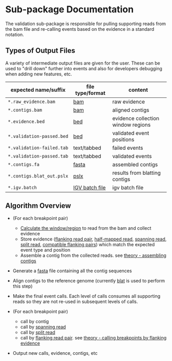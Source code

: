 # Sub-package Documentation

The validation sub-package is responsible for pulling supporting reads from the bam file
and re-calling events based on the evidence in a standard notation.

## Types of Output Files

A variety of intermediate output files are given for the user. These can be used to "drill down"
further into events and also for developers debugging when adding new features, etc.

| expected name/suffix        | file type/format                                    | content                            |
| --------------------------- | --------------------------------------------------- | ---------------------------------- |
| ``*.raw_evidence.bam``      | [bam](../../../glossary/#bam)                       | raw evidence                       |
| ``*.contigs.bam``           | [bam](../../../glossary/#bam)                       | aligned contigs                    |
| ``*.evidence.bed``          | [bed](../../../glossary/#bed)                       | evidence collection window regions |
| ``*.validation-passed.bed`` | [bed](../../../glossary/#bed)                       | validated event positions          |
| ``*.validation-failed.tab`` | text/tabbed                                         | failed events                      |
| ``*.validation-passed.tab`` | text/tabbed                                         | validated events                   |
| ``*.contigs.fa``            | [fasta](../../../glossary/#fasta)                   | assembled contigs                  |
| ``*.contigs.blat_out.pslx`` | [pslx](../../../glossary/#pslx)                     | results from blatting contigs      |
| ``*.igv.batch``             | [IGV batch file](../../../glossary/#IGV-batch-file) | igv batch file                     |


## Algorithm Overview

- (For each breakpoint pair)

    - [Calculate the window/region](../../../background/theory/#calculating-the-evidence-window) to read from the bam and collect
      evidence
    - Store evidence ([flanking read pair](../../../glossary/#flanking-read-pair), [half-mapped read](../../../glossary/#half-mapped-read), [spanning read](../../../glossary/#spanning-read), [split read](../../../glossary/#split-read),
      [compatible flanking pairs](../../../glossary/#compatible-flanking-pairs)) which match the expected event type and position
    - Assemble a contig from the collected reads. see [theory - assembling contigs](../../../background/theory/#assembling-contigs)

- Generate a [fasta](../../../glossary/#fasta) file containing all the contig sequences
- Align contigs to the reference genome (currently [blat](../../../glossary/#blat) is used to perform this step)
- Make the final event calls. Each level of calls consumes all supporting reads so they are not re-used in subsequent
  levels of calls.
- (For each breakpoint pair)

    - call by contig
    - call by [spanning read](../../../glossary/#spanning-read)
    - call by [split read](../../../glossary/#split-read)
    - call by [flanking read pair](../../../glossary/#flanking-read-pair). see [theory - calling breakpoints by flanking evidence](../../../background/theory/#calling-breakpoints-by-flanking-evidence)

- Output new calls, evidence, contigs, etc
